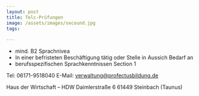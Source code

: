 ```yaml
---
layout: post
title: Telc-Prüfungen
image: /assets/images/secound.jpg
tags:
 
---
```

- mind. B2 Sprachnivea 
- In einer befristeten Beschäftigung tätig  oder Stelle in Aussich Bedarf an 
- berufsspezifischen Sprachkenntnissen Section 1

Tel: 06171-9518040 E-Mail: verwaltung@profectusbildung.de

Haus der Wirtschaft – HDW Daimlerstraße 6 61449 Steinbach (Taunus)

